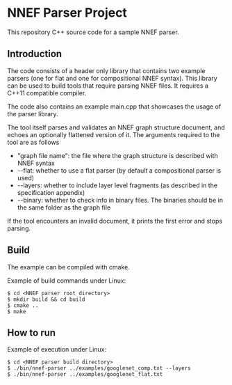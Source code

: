 NNEF Parser Project
==========================

This repository C++ source code for a sample NNEF parser.

Introduction
------------

The code consists of a header only library that contains two example parsers (one for
flat and one for compositional NNEF syntax). This library can be used to build tools
that require parsing NNEF files. It requires a C++11 compatible compiler.

The code also contains an example main.cpp that showcases the usage of the parser library.

The tool itself parses and validates an NNEF graph structure document, and echoes an
optionally flattened version of it. The arguments required to the tool are as follows
* "graph file name": the file where the graph structure is described with NNEF syntax
* --flat: whether to use a flat parser (by default a compositional parser is used)
* --layers: whether to include layer level fragments (as described in the specification appendix)
* --binary: whether to check info in binary files. The binaries should be in the same folder as the graph file

If the tool encounters an invalid document, it prints the first error and stops parsing.


Build
-----

The example can be compiled with cmake.

Example of build commands under Linux:
````
$ cd <NNEF parser root directory>
$ mkdir build && cd build
$ cmake ..
$ make
````

How to run
----------

Example of execution under Linux:
````
$ cd <NNEF parser build directory>
$ ./bin/nnef-parser ../examples/googlenet_comp.txt --layers
$ ./bin/nnef-parser ../examples/googlenet_flat.txt
````
